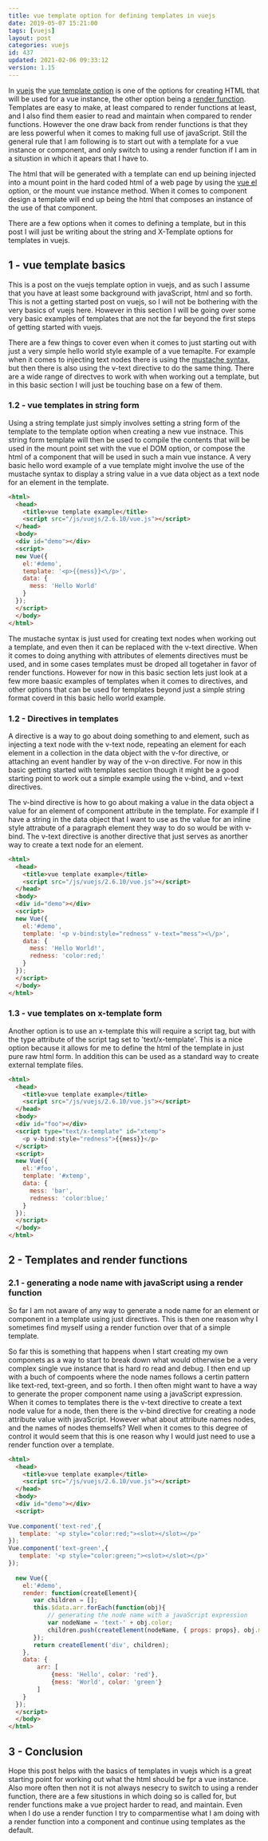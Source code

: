 ```yaml
---
title: vue template option for defining templates in vuejs
date: 2019-05-07 15:21:00
tags: [vuejs]
layout: post
categories: vuejs
id: 437
updated: 2021-02-06 09:33:12
version: 1.15
---
```


In [vuejs](https://vuejs.org/) the [vue template option](https://vuejs.org/v2/api/#template) is one of the options for creating HTML that will be used for a vue instance, the other option being a [render function](/2019/05/12/vuejs-render/). Templates are easy to make, at least compared to render functions at least, and I also find them easier to read and maintain when compared to render functions. However the one draw back from render functions is that they are less powerful when it comes to making full use of javaScript. Still the general rule that I am following is to start out with a template for a vue instance or component, and only switch to using a render function if I am in a situstion in which it apears that I have to.

The html that will be generated with a template can end up beining injected into a mount point in the hard coded html of a web page by using the [vue el](/2019/05/06/vuejs-el/) option, or the mount vue instance method. When it comes to component design a template will end up being the html that composes an instance of the use of that component.

There are a few options when it comes to defining a template, but in this post I will just be writing about the string and X-Template options for templates in vuejs.

<!-- more -->

## 1 - vue template basics

This is a post on the vuejs template option in vuejs, and as such I assume that you have at least some background with javaScript, html and so forth. This is not a getting started post on vuejs, so I will not be bothering with the very basics of vuejs here. However in this section I will be going over some very basic examples of templates that are not the far beyond the first steps of getting started with vuejs. 

There are a few things to cover even when it comes to just starting out with just a very simple hello world style example of a vue temaplte. For example when it comes to injecting text nodes there is using the [mustache syntax](https://vuejs.org/v2/guide/syntax.html#Text), but then there is also using the v-text directive to do the same thing. There are a wide range of directves to work with when working out a template, but in this basic section I will just be touching base on a few of them.

### 1.2 - vue templates in string form

Using a string template just simply involves setting a string form of the template to the template option when creating a new vue instnace. This string form template will then be used to compile the contents that will be used in the mount point set with the vue el DOM option, or compose the html of a component that will be used in such a main vue instance. A very basic hello word example of a vue template might involve the use of the mustache syntax to display a string value in a vue data object as a text node for an element in the template.

```html
<html>
  <head>
    <title>vue template example</title>
    <script src="/js/vuejs/2.6.10/vue.js"></script>
  </head>
  <body>
  <div id="demo"></div>
  <script>
  new Vue({
    el:'#demo',
    template: '<p>{{mess}}<\/p>',
    data: {
      mess: 'Hello World'
    }
  });
  </script>
  </body>
</html>
```

The mustache syntax is just used for creating text nodes when working out a template, and even then it can be replaced with the v-text directive. When it comes to doing anything with attributes of elements directives must be used, and in some cases templates must be droped all togetaher in favor of render functions. However for now in this basic section lets just look at a few more baasic examples of templates when it comes to directives, and other options that can be used for templates beyond just a simple string format coverd in this basic hello world example.

### 1.2 - Directives in templates

A directive is a way to go about doing something to and element, such as injecting a text node with the v-text node, repeating an element for each element in a collection in the data object with the v-for directive, or attaching an event handler by way of the v-on directive. For now in this basic getting started with templates section though it might be a good starting point to work out a simple example using the v-bind, and v-text directives.

The v-bind directive is how to go about making a value in the data object a value for an element of component attribute in the template. For example if I have a string in the data object that I want to use as the value for an inline style attrabute of a paragraph element they way to do so would be with v-bind. The v-text directive is another directive that just serves as anorther way to create a text node for an element.

```html
<html>
  <head>
    <title>vue template example</title>
    <script src="/js/vuejs/2.6.10/vue.js"></script>
  </head>
  <body>
  <div id="demo"></div>
  <script>
  new Vue({
    el:'#demo',
    template: '<p v-bind:style="redness" v-text="mess"><\/p>',
    data: {
      mess: 'Hello World!',
      redness: 'color:red;'
    }
  });
  </script>
  </body>
</html>
```

### 1.3 - vue templates on x-template form

Another option is to use an x-template this will require a script tag, but with the type attribute of the script tag set to 'text/x-template'. This is a nice option because it allows for me to define the html of the template in just pure raw html form. In addition this can be used as a standard way to create external template files.

```html
<html>
  <head>
    <title>vue template example</title>
    <script src="/js/vuejs/2.6.10/vue.js"></script>
  </head>
  <body>
  <div id="foo"></div>
  <script type="text/x-template" id="xtemp">
    <p v-bind:style="redness">{{mess}}</p>
  </script>
  <script>
  new Vue({
    el:'#foo',
    template: '#xtemp',
    data: {
      mess: 'bar',
      redness: 'color:blue;'
    }
  });
  </script>
  </body>
</html>
```

## 2 - Templates and render functions


### 2.1 - generating a node name with javaScript using a render function

So far I am not aware of any way to generate a node name for an element or component in a template using just directives. This is then one reason why I sometimes find myself using a render function over that of a simple template. 

So far this is something that happens when I start creating my own componets as a way to start to break down what would otherwise be a very complex single vue instance that is hard ro read and debug. I then end up with a buch of compoents where the node names follows a certin pattern like text-red, text-green, and so forth. I then often might want to have a way to generate the proper component name using a javaScript expression. When it comes to templates there is the v-text directive to create a text node value for a node, then there is the v-bind directive for creating a node attribute value with javaScript. However what about attribute names nodes, and the names of nodes themselfs? Well when it comes to this degree of control it would seem that this is one reason why I would just need to use a render function over a template.

```html
<html>
  <head>
    <title>vue template example</title>
    <script src="/js/vuejs/2.6.10/vue.js"></script>
  </head>
  <body>
  <div id="demo"></div>
  <script>
 
Vue.component('text-red',{
   template: '<p style="color:red;"><slot></slot></p>'
});
Vue.component('text-green',{
   template: '<p style="color:green;"><slot></slot></p>'
});
 
  new Vue({
    el:'#demo',
    render: function(createElement){
       var children = [];
       this.$data.arr.forEach(function(obj){
           // generating the node name with a javaScript expression
           var nodeName = 'text-' + obj.color;
           children.push(createElement(nodeName, { props: props}, obj.mess));
       });
       return createElement('div', children);
    },
    data: {
        arr: [
            {mess: 'Hello', color: 'red'}, 
            {mess: 'World', color: 'green'}
        ]
    }
  });
  </script>
  </body>
</html>
```

## 3 - Conclusion

Hope this post helps with the basics of templates in vuejs which is a great starting point for working out what the html should be fpr a vue instance. Also more often then not it is not always nesecry to switch to using a render function, there are a few situstions in which doing so is called for, but render functions make a vue project harder to read, and maintain. Even when I do use a render function I try to comparmentise what I am doing with a render function into a component and continue using templates as the default.
